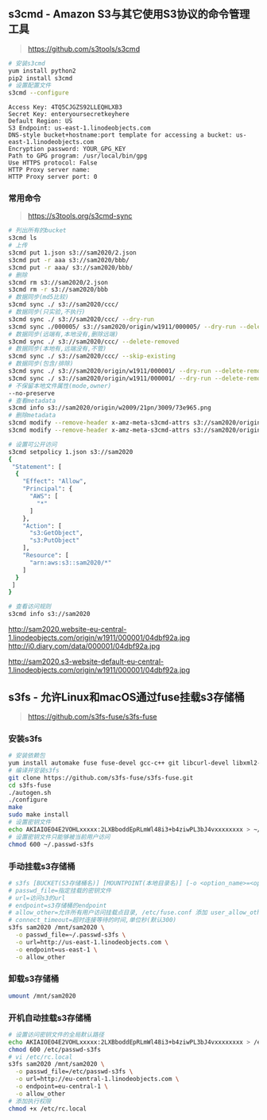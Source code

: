 ## s3cmd - Amazon S3与其它使用S3协议的命令管理工具
> https://github.com/s3tools/s3cmd

```sh
# 安装s3cmd
yum install python2
pip2 install s3cmd
# 设置配置文件
s3cmd --configure
```

```
Access Key: 4TQ5CJGZS92LLEQHLXB3
Secret Key: enteryoursecretkeyhere
Default Region: US
S3 Endpoint: us-east-1.linodeobjects.com
DNS-style bucket+hostname:port template for accessing a bucket: us-east-1.linodeobjects.com
Encryption password: YOUR_GPG_KEY
Path to GPG program: /usr/local/bin/gpg
Use HTTPS protocol: False
HTTP Proxy server name:
HTTP Proxy server port: 0
```

### 常用命令
> https://s3tools.org/s3cmd-sync

```sh
# 列出所有的bucket
s3cmd ls
# 上传
s3cmd put 1.json s3://sam2020/2.json
s3cmd put -r aaa s3://sam2020/bbb/
s3cmd put -r aaa/ s3://sam2020/bbb/
# 删除
s3cmd rm s3://sam2020/2.json
s3cmd rm -r s3://sam2020/bbb
# 数据同步(md5比较)
s3cmd sync ./ s3://sam2020/ccc/
# 数据同步(只实验,不执行)
s3cmd sync ./ s3://sam2020/ccc/ --dry-run
s3cmd sync ./000005/ s3://sam2020/origin/w1911/000005/ --dry-run --delete-removed -v
# 数据同步(远端有,本地没有,删除远端)
s3cmd sync ./ s3://sam2020/ccc/ --delete-removed
# 数据同步(本地有,远端没有,不管)
s3cmd sync ./ s3://sam2020/ccc/ --skip-existing
# 数据同步(包含/排除)
s3cmd sync ./ s3://sam2020/origin/w1911/000001/ --dry-run --delete-removed --include '*tore*'
s3cmd sync ./ s3://sam2020/origin/w1911/000001/ --dry-run --delete-removed --exclude '*tore*'
# 不保留本地文件属性(mode,owner)
--no-preserve
# 查看metadata
s3cmd info s3://sam2020/origin/w2009/21pn/3009/73e965.png
# 删除metadata
s3cmd modify --remove-header x-amz-meta-s3cmd-attrs s3://sam2020/origin/w2009/21pn/3009/73e965.png
s3cmd modify --remove-header x-amz-meta-s3cmd-attrs s3://sam2020/origin/w2009/21pn/3009/ --recursive

# 设置可公开访问
s3cmd setpolicy 1.json s3://sam2020
{
 "Statement": [
  {
    "Effect": "Allow",
    "Principal": {
      "AWS": [
        "*"
      ]
    },
    "Action": [
      "s3:GetObject",
      "s3:PutObject"
    ],
    "Resource": [
      "arn:aws:s3::sam2020/*"
    ]
  }
 ]
}

# 查看访问规则
s3cmd info s3://sam2020
```
http://sam2020.website-eu-central-1.linodeobjects.com/origin/w1911/000001/04dbf92a.jpg
http://i0.diary.com/data/000001/04dbf92a.jpg

http://sam2020.s3-website-default-eu-central-1.linodeobjects.com/origin/w1911/000001/04dbf92a.jpg

## s3fs - 允许Linux和macOS通过fuse挂载s3存储桶

> https://github.com/s3fs-fuse/s3fs-fuse

### 安装s3fs

```sh
# 安装依赖包
yum install automake fuse fuse-devel gcc-c++ git libcurl-devel libxml2-devel make openssl-devel
# 编译并安装s3fs
git clone https://github.com/s3fs-fuse/s3fs-fuse.git
cd s3fs-fuse
./autogen.sh
./configure
make
sudo make install
# 设置密钥文件
echo AKIAIOEO4E2VOHLxxxxx:2LXBboddEpRLmWl48i3+b4ziwPL3bJ4vxxxxxxxx > ~/.passwd-s3fs
# 设置密钥文件只能够被当前用户访问
chmod 600 ~/.passwd-s3fs
```

### 手动挂载s3存储桶

```sh
# s3fs [BUCKET(S3存储桶名)] [MOUNTPOINT(本地目录名)] [-o <option_name>=<option_value>]...
# passwd_file=指定挂载的密钥文件
# url=访问s3的url
# endpoint=s3存储桶的endpoint
# allow_other=允许所有用户访问挂载点目录, /etc/fuse.conf 添加 user_allow_other
# connect_timeout=超时连接等待的时间,单位秒(默认300)
s3fs sam2020 /mnt/sam2020 \
  -o passwd_file=~/.passwd-s3fs \
  -o url=http://us-east-1.linodeobjects.com \
  -o endpoint=us-east-1 \
  -o allow_other
```

### 卸载s3存储桶

```sh
umount /mnt/sam2020
```

### 开机自动挂载s3存储桶

```sh
# 设置访问密钥文件的全局默认路径
echo AKIAIOEO4E2VOHLxxxxx:2LXBboddEpRLmWl48i3+b4ziwPL3bJ4vxxxxxxxx > /etc/passwd-s3fs
chmod 600 /etc/passwd-s3fs
# vi /etc/rc.local
s3fs sam2020 /mnt/sam2020 \
  -o passwd_file=/etc/passwd-s3fs \
  -o url=http://eu-central-1.linodeobjects.com \
  -o endpoint=eu-central-1 \
  -o allow_other
# 添加执行权限
chmod +x /etc/rc.local
```